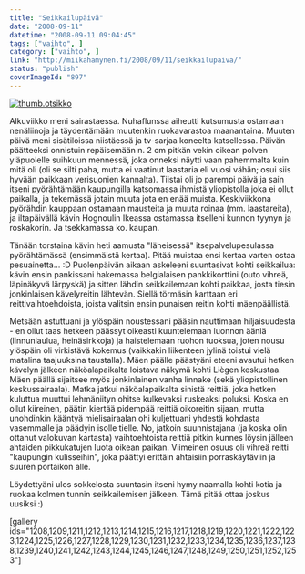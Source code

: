 ```yaml
---
title: "Seikkailupäivä"
date: "2008-09-11"
datetime: "2008-09-11 09:04:45"
tags: ["vaihto", ]
category: ["vaihto", ]
link: "http://miikahamynen.fi/2008/09/11/seikkailupaiva/"
status: "publish"
coverImageId: "897"
---
```


[![](http://miikahamynen.fi/wp-content/uploads/2008/09/thumb.otsikko3.jpg "thumb.otsikko")](http://miikahamynen.fi/2008/09/11/seikkailupaiva/thumb-otsikko-20/)

Alkuviikko meni sairastaessa. Nuhaflunssa aiheutti kutsumusta ostamaan nenäliinoja ja täydentämään muutenkin ruokavarastoa maanantaina. Muuten päivä meni sisätiloissa niistäessä ja tv-sarjaa koneelta katsellessa. Päivän päätteeksi onnistuin repäisemään n. 2 cm pitkän vekin oikean polven yläpuolelle suihkuun mennessä, joka onneksi näytti vaan pahemmalta kuin mitä oli (oli se silti paha, mutta ei vaatinut laastaria eli vuosi vähän; osui siis hyvään paikkaan verisuonien kannalta). Tiistai oli jo parempi päivä ja sain itseni pyörähtämään kaupungilla katsomassa ihmistä yliopistolla joka ei ollut paikalla, ja tekemässä jotain muuta jota en enää muista. Keskiviikkona pyörähdin kauppaan ostamaan mausteita ja muuta roinaa (mm. laastareita), ja iltapäivällä kävin Hognoulin Ikeassa ostamassa itselleni kunnon tyynyn ja roskakorin. Ja tsekkamassa ko. kaupan.

Tänään torstaina kävin heti aamusta "läheisessä" itsepalvelupesulassa pyörähtämässä (ensimmäistä kertaa). Pitää muistaa ensi kertaa varten ostaa pesuainetta... :D Puolenpäivän aikaan askeleeni suuntasivat kohti seikkailua: kävin ensin pankissani hakemassa belgialaisen pankkikorttini (outo vihreä, läpinäkyvä lärpyskä) ja sitten lähdin seikkailemaan kohti paikkaa, josta tiesin jonkinlaisen kävelyreitin lähtevän. Siellä törmäsin karttaan eri reittivaihtoehdoista, joista valitsin ensin punaisen reitin kohti mäenpäällistä.

Metsään astuttuani ja ylöspäin noustessani pääsin nauttimaan hiljaisuudesta - en ollut taas hetkeen päässyt oikeasti kuuntelemaan luonnon ääniä (linnunlaulua, heinäsirkkoja) ja haistelemaan ruohon tuoksua, joten nousu ylöspäin oli virkistävä kokemus (vaikkakin liikenteen jylinä toistui vielä matalina taajuuksina taustalla). Mäen päälle päästyäni eteeni avautui hetken kävelyn jälkeen näköalapaikalta loistava näkymä kohti Liègen keskustaa. Mäen päällä sijaitsee myös jonkinlainen vanha linnake (sekä yliopistollinen keskussairaala). Matka jatkui näköalapaikalta sinistä reittiä, joka hetken kuluttua muuttui lehmäniityn ohitse kulkevaksi ruskeaksi poluksi. Koska en ollut kiireinen, päätin kiertää pidempää reittiä oikoreitin sijaan, mutta unohdinkin kääntyä mielisairaalan ohi kuljettuani yhdestä kohdasta vasemmalle ja päädyin isolle tielle. No, jatkoin suunnistajana (ja koska olin ottanut valokuvan kartasta) vaihtoehtoista reittiä pitkin kunnes löysin jälleen ahtaiden pikkukatujen luota oikean paikan. Viimeinen osuus oli vihreä reitti "kaupungin kulisseihin", joka päättyi erittäin ahtaisiin porraskäytäviin ja suuren portaikon alle.

Löydettyäni ulos sokkelosta suuntasin itseni hymy naamalla kohti kotia ja ruokaa kolmen tunnin seikkailemisen jälkeen. Tämä pitää ottaa joskus uusiksi :)

\[gallery ids="1208,1209,1211,1212,1213,1214,1215,1216,1217,1218,1219,1220,1221,1222,1223,1224,1225,1226,1227,1228,1229,1230,1231,1232,1233,1234,1235,1236,1237,1238,1239,1240,1241,1242,1243,1244,1245,1246,1247,1248,1249,1250,1251,1252,1253"\]
